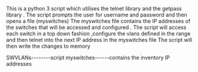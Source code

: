 This is a python 3 script which utilises the telnet library and the getpass library .
The script prompts the user for username and password and then opens a file (myswitches)
The myswitches file contains the IP addresses of the switches that will be accessed and configured .
The script will access each switch in a top down fashion ,configure the vlans defined in the range and then telnet into the next IP address in the myswitches file 
The script will then write the changes to memory 

SWVLANs--------script
myswitches------contains the inventory IP addresses 
